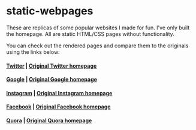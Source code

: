 # static-webpages

These are replicas of some popular websites I made for fun. I've only built the homepage. All are static HTML/CSS pages without functionality. 

You can check out the rendered pages and compare them to the originals using the links below:

#### [Twitter](https://siddheshranade.github.io/static-webpages/twitter) | [Original Twitter homepage](https://twitter.com)

#### [Google](https://siddheshranade.github.io/static-webpages/google) | [Original Google homepage](https://google.com)

#### [Instagram](https://siddheshranade.github.io/static-webpages/instagram) | [Original Instagram homepage](https://instagram.com)

#### [Facebook](https://siddheshranade.github.io/static-webpages/facebook) | [Original Facebook homepage](https://facebook.com)

#### [Quora](https://siddheshranade.github.io/static-webpages/quora) | [Original Quora homepage](https://quora.com)
